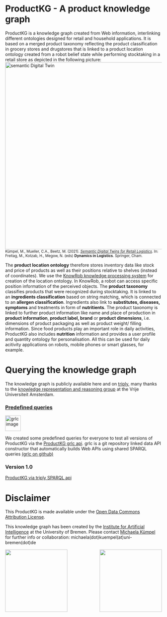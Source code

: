 
# ProductKG - A product knowledge graph

ProductKG is a knowledge graph created from Web information, interlinking different ontologies designed for retail and household applications. It is based on a merged product taxonomy reflecting the product classification in grocery stores and drugstores that is linked to a product location ontology created from a robot belief state while performing stocktaking in a retail store as depicted in the following picture:<br> 
<img src="UseCaseImg/semDTCompose2.jpg" width="600" alt="semantic Digital Twin"/><br>
<small>Kümpel, M., Mueller, C.A., Beetz, M. (2021). <a href="https://link.springer.com/chapter/10.1007/978-3-030-88662-2_7"><i>Semantic Digital Twins for Retail Logistics</i></a>. In: Freitag, M., Kotzab, H., Megow, N. (eds) <b>Dynamics in Logistics</b>. Springer, Cham.</small><br>


The <b>product location ontology</b> therefore stores inventory data like stock and price of products as well as their positions relative to shelves (instead of coordinates). We use the <a href="http://knowrob.org/">KnowRob knowledge processing system</a> for creation of the location ontology. In KnowRob, a robot can access specific position information of the perceived objects. The <b>product taxonomy</b> classifies products that were recognized during stocktaking. It is linked to an <b>ingredients classification</b> based on string matching, which is connected to an <b>allergen classification</b>. Ingredients also link to <b>substitutes, diseases, symptoms</b> and treatments in form of <b>nutritients</b>. The product taxonomy is linked to further product information like name and place of production in <b>product information</b>,<b> product label, brand</b> or <b>product dimensions</b>, i.e. dimensions of product packaging as well as product weight/ filling information. Since food products play an important role in daily activities, ProductKG also includes <b>nutrition</b> information and provides a user profile and quantity ontology for personalisation.
All this can be used for daily acitivity applications on robots, mobile phones or smart glasses, for example.

# Querying the knowledge graph

The knowledge graph is publicly available here and on <a href="https://krr.triply.cc/mkumpel/ProductKG/sparql/ProductKG">triply</a>, many thanks to the <a href="https://krr.cs.vu.nl/">knowledge representation and reasoning group</a> at the Vrije Universiteit Amsterdam.

<h3><a href="http://grlc.io/api/michaelakuempel/ProductKG/SPARQLfiles/">Predefined queries</a></h3> 
<img src="UseCaseImg/grlc_logo_01.png" width="50" alt="grlc image"/>

We created some predefined queries for everyone to test all versions of ProductKG via the <a href="http://grlc.io/api/michaelakuempel/ProductKG/SPARQLfiles/">ProductKG grlc api</a>. grlc is a git repository linked data API constructor that automatically builds Web APIs using shared SPARQL queries <a href="https://github.com/CLARIAH/grlc">(grlc on github)</a>
<h3>Version 1.0</h3> <a href="https://krr.triply.cc/mkumpel/ProductKG/sparql/ProductKG">ProductKG via triply SPARQL api</a>



# Disclaimer

This ProductKG is made available under the <a href="http://opendatacommons.org/licenses/by/1.0/">Open Data Commons Attribution License</a>.


This knowledge graph has been created by the <a href="https://ai.uni-bremen.de/">Institute for Artificial Intelligence</a> at the University of Bremen. Please contact <a href="https://ai.uni-bremen.de/team/michaela_k%C3%BCmpel">Michaela Kümpel</a> for further info or collaboration: michaela(dot)kuempel(at)uni-bremen(dot)de

<img src="UseCaseImg/ai_logo.png" width="200"/><img align=right src="UseCaseImg/university_new.png" width="200"/>

